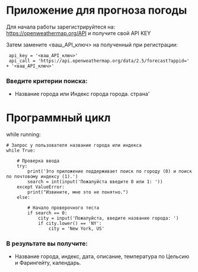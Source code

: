 # Приложение для прогноза погоды
Для начала работы зарегистрируйтеся на: https://openweathermap.org/API и получите свой API KEY

Затем замените <ваш_API_ключ> на полученный при регистрации:


     api_key = '<ваш_API_ключ>'
     api_call = 'https://api.openweathermap.org/data/2.5/forecast?appid=' + '<ваш_API_ключ>'


###  Введите критерии поиска:

* Название города или  Индекс города
 города. страна'

# Программный цикл
while running:

    # Запрос у пользователя название города или индекса
    while True:

        # Проверка ввода
        try:
            print('Это приложение поддерживает поиск по городу (0) и поиск по почтовому индексу (1).')
            search = int(input('Пожалуйста введите 0 или 1: '))
        except ValueError:
            print("Извините, мне это не понятно.")
        else:

            # Начало проверочного теста
            if search == 0:
                city = input('Пожалуйста, введите название города: ')
                if city.lower() == 'NY':
                    city = 'New York, US'

                    
### В результате вы получите:

* Название города, индекс, дата, описание, температура по Цельсию и Фарингейту, календарь.



